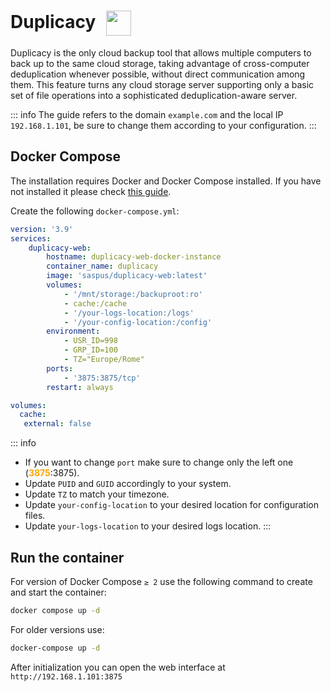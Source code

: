 # Duplicacy <img src="/duplicacy-icon.png" width="40" height="40" style="display:inline-block; vertical-align: middle; margin-left:10px;">


Duplicacy is the only cloud backup tool that allows multiple computers to back up to the same cloud storage, taking advantage of cross-computer deduplication whenever possible, without direct communication among them. This feature turns any cloud storage server supporting only a basic set of file operations into a sophisticated deduplication-aware server.

::: info
The guide refers to the domain <code>example.com</code> and the local IP <code>192.168.1.101</code>, be sure to change them according to your configuration.
:::

## Docker Compose
The installation requires Docker and Docker Compose installed. If you have not installed it please check [this guide](/docker/install.md).

Create the following <code>docker-compose.yml</code>:
```yml
version: '3.9'
services:
    duplicacy-web:
        hostname: duplicacy-web-docker-instance
        container_name: duplicacy
        image: 'saspus/duplicacy-web:latest'
        volumes:
            - '/mnt/storage:/backuproot:ro'
            - cache:/cache
            - '/your-logs-location:/logs'
            - '/your-config-location:/config'
        environment:
            - USR_ID=998
            - GRP_ID=100
            - TZ="Europe/Rome"
        ports:
            - '3875:3875/tcp'
        restart: always

volumes:
  cache:
   external: false
```

::: info
* If you want to change <code>port</code> make sure to change only the left one (<span style="color:orange"><strong>3875</strong></span>:3875).
* Update <code>PUID</code> and <code>GUID</code> accordingly to your system.
* Update <code>TZ</code> to match your timezone.
* Update <code>your-config-location</code> to your desired location for configuration files.
* Update <code>your-logs-location</code> to your desired logs location.
:::

## Run the container

For version of Docker Compose <code>≥ 2</code> use the following command to create and start the container:
```bash
docker compose up -d
```
For older versions use:
```bash
docker-compose up -d
```

After initialization you can open the web interface at <code>ht<span>tp://</span>192.168.1.101:3875</code>
